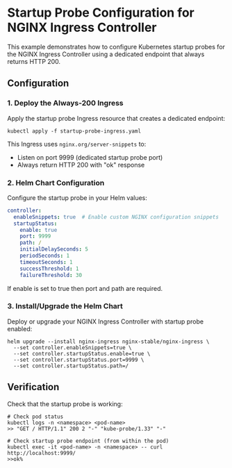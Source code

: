 # Startup Probe Configuration for NGINX Ingress Controller

This example demonstrates how to configure Kubernetes startup probes for the NGINX Ingress Controller using a dedicated endpoint that always returns HTTP 200.

## Configuration

### 1. Deploy the Always-200 Ingress

Apply the startup probe Ingress resource that creates a dedicated endpoint:

```shell
kubectl apply -f startup-probe-ingress.yaml
```

This Ingress uses `nginx.org/server-snippets` to:

- Listen on port 9999 (dedicated startup probe port)
- Always return HTTP 200 with "ok" response

### 2. Helm Chart Configuration

Configure the startup probe in your Helm values:

```yaml
controller:
  enableSnippets: true  # Enable custom NGINX configuration snippets
  startupStatus:
    enable: true
    port: 9999
    path: /
    initialDelaySeconds: 5
    periodSeconds: 1
    timeoutSeconds: 1
    successThreshold: 1
    failureThreshold: 30
```

If enable is set to true then port and path are required.

### 3. Install/Upgrade the Helm Chart

Deploy or upgrade your NGINX Ingress Controller with startup probe enabled:

```shell
helm upgrade --install nginx-ingress nginx-stable/nginx-ingress \
  --set controller.enableSnippets=true \
  --set controller.startupStatus.enable=true \
  --set controller.startupStatus.port=9999 \
  --set controller.startupStatus.path=/ 
```

## Verification

Check that the startup probe is working:

```shell
# Check pod status
kubectl logs -n <namespace> <pod-name>
>> "GET / HTTP/1.1" 200 2 "-" "kube-probe/1.33" "-"
```

```shell
# Check startup probe endpoint (from within the pod)
kubectl exec -it <pod-name> -n <namespace> -- curl http://localhost:9999/
>>ok%
```
